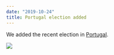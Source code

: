 ```yaml
---
date: "2019-10-24"
title: Portugal election added
---
```


We added the recent election in [Portugal](http://www.parlgov.org/explore/prt/election/2019-10-06/).

![](/images/parliament-scotland.jpg)
